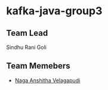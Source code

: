 # kafka-java-group3


## Team Lead
Sindhu Rani Goli

## Team Memebers
- [Naga Anshitha Velagapudi](https://github.com/anshithavelagapudi)
